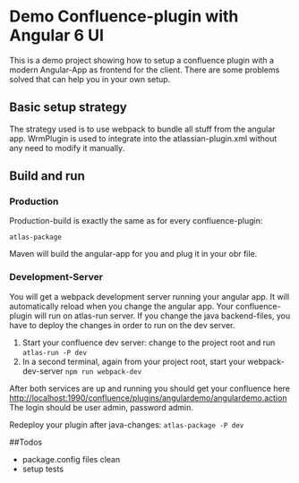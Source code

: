 # Demo Confluence-plugin with Angular 6 UI

This is a demo project showing how to setup a confluence plugin with a modern Angular-App as frontend for
the client. There are some problems solved that can help you in your own setup.

## Basic setup strategy

The strategy used is to use webpack to bundle all stuff from the angular app. WrmPlugin is used to 
integrate into the atlassian-plugin.xml without any need to modify it manually.

## Build and run

### Production

Production-build is exactly the same as for every confluence-plugin:

`atlas-package`

Maven will build the angular-app for you and plug it in your obr file.

### Development-Server

You will get a webpack development server running your angular app. It will automatically reload when
you change the angular app. Your confluence-plugin will run on atlas-run server. If you change the java 
backend-files, you have to deploy the changes in order to run on the dev server.

1. Start your confluence dev server:  change to the project root and run
`atlas-run -P dev`
1. In a second terminal, again from your project root, start your webpack-dev-server
`npm run webpack-dev`

After both services are up and running you should get your confluence here
[http://localhost:1990/confluence/plugins/angulardemo/angulardemo.action]([http://localhost:1990/confluence/plugins/angulardemo/angulardemo.action]()
)
The login should be user admin, password admin.

Redeploy your plugin after java-changes:
 `atlas-package -P dev`




##Todos
* package.config files clean
* setup tests

